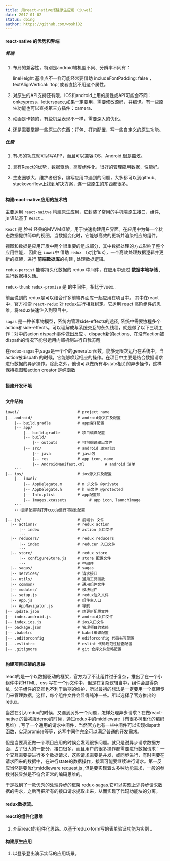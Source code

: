 ```yaml
---
title: 用react-native搭建原生应用 (iuwei)
date: 2017-01-02
status: doing
author: https://github.com/woshi82
---
```


#### react-native 的优势和弊端

##### 弊端

1. 布局的兼容性，特别是android端机型不同、分辨率不同有：

   lineHeight 基准点不一样可能经常要借助 includeFontPadding: false ， textAlignVertical: 'top',或者直接不用这个属性。

2. 对原生的API支持还有限，IOS和android上用的属性或API可能会不同：onkeypress、letterspace,如果一定要用，需要修改源码，并编译。有一些原生功能也可以查找第三方插件：camera、 

3. 动画是卡顿的，有些机型表现不一样，需要深入的优化。

4. 还是需要掌握一些原生的东西：打包、打包配置、写一些自定义的原生功能。

##### 优势

1. 有JS的功底就可以写APP，而且可以兼容IOS、Android,很是酷炫。

2. 具有React的优势，数据驱动，高度组件化，很好的管理应用数据，性能好。

3. 生态圈够大，维护者很多，编写应用中遇到的问题，大多都可以到github、stackoverflow上找到解决方案，连一些原生的东西都很多。

   ## 

#### 构建react-native应用的技术栈

主要运用 `react-naitve` 构建原生应用，它封装了常用的手机端原生接口、组件, js 语法基于 `React` 。

 `React` 是 脸书 经典的MVVM框架，用于快速构建用户界面。在应用中为每一个状态数据提供简单的视图，当数据变化时，它能够高效的更新并渲染相应的组件。

视图和数据是应用开发中两个很重要的组成部分，其中数据处理的方式影响了整个应用性能， 因此在 `iuwei`中 借助 `redux`  （对比flux），一个高效处理数据逻辑并更新的框架，进行 **前端数据库**的构建 , 处理数据逻辑。

`redux-persist` 能够持久化数据的 redux 中间件，在应用中通过 **数据本地存储** ,进行数据持久话。

`redux-thunk` `redux-promise` 是  的中间件，相比于vuex..

前面说到的 redux是可以结合许多前端界面库一起应用在项目中。 其中在react中，官方推崇 `react-redux`  对 redux进行相互绑定。它运用 react 高阶组件的思维，将redux快速注入到项目中。

`sagas`  是一种长事物模型，系统内管理side-effects的途径,  系统中需要协程多个action和side-effects。可以理解成与系统交互的永久线程，就是做了以下三项工作：对中的acion dispach事件做出反应 、dispach新的actions、在没有action被dispath的情况下能够运用内部机制进行自我苏醒

在`redux-sagas`中,saga是一个个的generator函数，能够无限次运行在系统中，当action被dispath 的时候，它能够唤起相应的操作。在项目中主要是结合数据请求进行数据的异步操作。除此之外，他也可以做所有与state相关的异步操作，这样保持视图和action creator 是纯函数

## 

#### 搭建开发环境

## 

#### 文件结构

```
iuwei/                      	# project name
|-- android/                    # android源文件及配置
    |-- build.gradle        	# app编译配置
    |-- app/     
        |-- build.gradle        # 项目编译配置
        |-- build/ 
            |-- outputs         # 打包编译输出文件
        |-- src/ 				# android 原生代码
            |-- java         	# java包
            |-- res         	# app icon、name
            |-- AndroidManifest.xml         # android 清单
    ···
|-- ios/                        # ios源文件及配置
    |-- iuwei/     
        |-- AppDelegate.m       # m 头文件 @private
        |-- AppDelegate.h       # h 头文件 @protected
        |-- Info.plist          # app配置项
        |-- Images.xcassets          # app icon、launchImage
    ···
    ···更多配置项打开xcode进行可视化配置
    
|-- js/                         # 前端js 文件
  |-- actions/                	# redux action
      |-- index               	# action 入口文件
      ···
  |-- reducers/               	# redux reducers
      |-- index               	# reducer 入口文件
      ···
  |-- store/                  	# redux store
      |-- configureStore.js   	# store 配置文件
      ···                     	# 中间件
  |-- sagas/                 	# sagas
  |-- services/                 # 请求接口
  |-- utils/                 	# 通用工具函数
  |-- common/                 	# 通用组件文件
  |-- modules/                  # 模块组件
  |-- setup.js                	# redux注入文件
  |-- App.js            		# 组件主入口
  |-- AppNavigator.js      		# 导航
|-- update.json                 # 热更新配置文件
|-- index.android.js            # android入口文件
|-- index.ios.js                # ios入口文件
|-- package.json                # 管理项⽬的依赖
|-- .babelrc               		# babel编译配置
|-- .editorconfig               # ediforconfig 代码书写配置
|-- .eslintrc                   # eslint 代码规范性检查配置
|-- .gitignore                  # git 仓库文件忽略配置
```

## 

#### 构建项目框架的思路

react的是一个以数据驱动的框架，官方为了不让组件过于复杂，推出了在一个小组件中将HTML、css 写在一个js文件中，但是在复杂逻辑当中，组件会显得杂乱，父子组件的交互也不利于后期的维护，所以最初的想法是一定要用一个框架专门来管理数据，这样，每个组件文件会显得纯净一些。所以选择了官方推出的redux。

当然在引入redux的时候，又遇到另外一个问题，怎样处理异步请求？在做react-native 的最初版demo的时候，通过redux中的middleware（有很多柯里化的编码思维）, 写了一个通用的请求中间件，当然官方也有一些中间件可以实现dispath 函数，实现promise等等，这写中间件完全可以满足普通的开发需求。

但是当要真正做一个项目应用的时候会发现很多问题。就只是说异步请求数据方面，占了很大的一部分，接口很多，而且用户的很多操作都需要进行数据请求：一个交互需要要进行多个数据请求，这些请求需要是并发，或同步进行，有时需要在请求回来的数据中，在进行state的数据操作，接着可能要继续进行请求。第一反应当然是要优化middleware request.js ,但是要实现着么多种功能需求，一般的参数封装显然是不符合正常的编码思维的。

于是找到了一款优秀的处理异步的框架 redux-sagas.它可以实现上述异步请求数据的需求，之后再把所有的接口请求提取出来，从而实现了代码功能块的分离。

#### redux数据流。



#### react的组件化思维

1. 介绍react的组件化思路。以基于redux-form写的表单验证功能为实例 。

#### 构建原生应用

1. 以登录登出演示实际的应用场景。